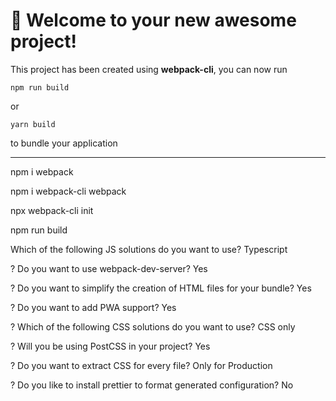 # 🚀 Welcome to your new awesome project!

This project has been created using **webpack-cli**, you can now run

```
npm run build
```

or

```
yarn build
```

to bundle your application

---------------------------------------------------------------------------

npm i webpack

npm i webpack-cli webpack

npx webpack-cli init

npm run build

 Which of the following JS solutions do you want to use? Typescript
 
? Do you want to use webpack-dev-server? Yes

? Do you want to simplify the creation of HTML files for your bundle? Yes

? Do you want to add PWA support? Yes

? Which of the following CSS solutions do you want to use? CSS only

? Will you be using PostCSS in your project? Yes

? Do you want to extract CSS for every file? Only for Production

? Do you like to install prettier to format generated configuration? No
